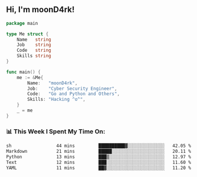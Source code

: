 <h2> Hi, I'm moonD4rk!</h2>

```go
package main

type Me struct {
	Name   string
	Job    string
	Code   string
	Skills string
}

func main() {
	me := &Me{
		Name:   "moonD4rk",
		Job:    "Cyber Security Engineer",
		Code:   "Go and Python and Others",
		Skills: "Hacking ^o^",
	}
	_ = me
}
```

<h3>📊 This Week I Spent My Time On:</h3>
<!-- <img align='right' src="https://github-readme-stats.vercel.app/api?username=moond4rk&show_icons=true&theme=radical", width="300" height="150"> -->

<!--START_SECTION:waka-->

```txt
sh                 44 mins         ██████████▓░░░░░░░░░░░░░░   42.05 %
Markdown           21 mins         █████░░░░░░░░░░░░░░░░░░░░   20.11 %
Python             13 mins         ███▒░░░░░░░░░░░░░░░░░░░░░   12.97 %
Text               12 mins         ███░░░░░░░░░░░░░░░░░░░░░░   11.60 %
YAML               11 mins         ██▓░░░░░░░░░░░░░░░░░░░░░░   11.20 %
```

<!--END_SECTION:waka-->

